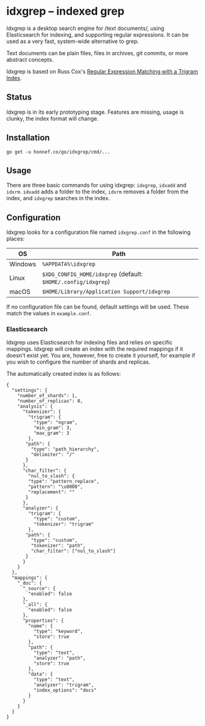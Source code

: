 # idxgrep – indexed grep

Idxgrep is a desktop search engine for /text documents/, using
Elasticsearch for indexing, and supporting regular expressions. It can
be used as a very fast, system-wide alternative to grep.

Text documents can be plain files, files in archives, git commits, or
more abstract concepts.

Idxgrep is based on Russ Cox's
[Regular Expression Matching with a Trigram Index](https://swtch.com/~rsc/regexp/regexp4.html).

## Status

Idxgrep is in its early prototyping stage. Features are missing, usage
is clunky, the index format will change.

## Installation

```
go get -u honnef.co/go/idxgrep/cmd/...
```

## Usage

There are three basic commands for using idxgrep: `idxgrep`, `idxadd`
and `idxrm`. `idxadd` adds a folder to the index, `idxrm` removes a
folder from the index, and `idxgrep` searches in the index.

## Configuration

Idxgrep looks for a configuration file named `idxgrep.conf` in the following places:

| OS      | Path                                                          |
|---------|---------------------------------------------------------------|
| Windows | `%APPDATA%\idxgrep`                                           |
| Linux   | `$XDG_CONFIG_HOME/idxgrep` (default: `$HOME/.config/idxgrep`) |
| macOS   | `$HOME/Library/Application Support/idxgrep`                   |

If no configuration file can be found, default settings will be used.
These match the values in `example.conf`.

### Elasticsearch

Idxgrep uses Elasticsearch for indexing files and relies on specific
mappings. Idxgrep will create an index with the required mappings if
it doesn't exist yet. You are, however, free to create it yourself,
for example if you wish to configure the number of shards and
replicas.

The automatically created index is as follows:

```
{
  "settings": {
    "number_of_shards": 1,
    "number_of_replicas": 0,
    "analysis": {
      "tokenizer": {
        "trigram": {
          "type": "ngram",
          "min_gram": 3,
          "max_gram": 3
        },
       "path": {
         "type": "path_hierarchy",
         "delimiter": "/"
       }
      },
      "char_filter": {
        "nul_to_slash": {
        "type": "pattern_replace",
        "pattern": "\u0000",
        "replacement": ""
       }
      },
      "analyzer": {
        "trigram": {
          "type": "custom",
          "tokenizer": "trigram"
        },
       "path": {
         "type": "custom",
         "tokenizer": "path",
         "char_filter": ["nul_to_slash"]
       }
      }
    }
  },
  "mappings": {
    "_doc": {
      "_source": {
        "enabled": false
      },
      "_all": {
        "enabled": false
      },
      "properties": {
        "name": {
          "type": "keyword",
          "store": true
        },
        "path": {
          "type": "text",
          "analyzer": "path",
          "store": true
        },
        "data": {
          "type": "text",
          "analyzer": "trigram",
          "index_options": "docs"
        }
      }
    }
  }
}
```
